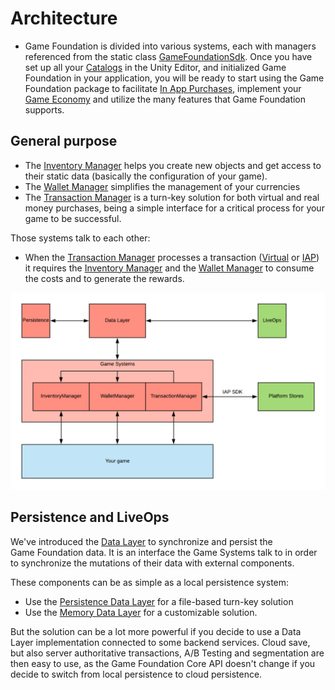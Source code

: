 # Architecture

- Game Foundation is divided into various systems, each with managers referenced from the static class [GameFoundationSdk].  Once you have set up all your [Catalogs] in the Unity Editor, and initialized Game Foundation in your application, you will be ready to start using the Game Foundation package to facilitate [In App Purchases], implement your [Game Economy] and utilize the many features that Game Foundation supports.

## General purpose

- The [Inventory Manager] helps you create new objects and get access to their static data (basically the configuration of your game).
- The [Wallet Manager] simplifies the management of your currencies
- The [Transaction Manager] is a turn-key solution for both virtual and real money purchases, being a simple interface for a critical process for your game to be successful.

Those systems talk to each other:

- When the [Transaction Manager] processes a transaction ([Virtual] or [IAP]) it requires the [Inventory Manager] and the [Wallet Manager] to consume the costs and to generate the rewards.

![High Level Architecture](images/high-level-architecture.png)

## Persistence and LiveOps

We've introduced the [Data Layer] to synchronize and persist the Game Foundation data.
It is an interface the Game Systems talk to in order to synchronize the mutations of their data with external components.

These components can be as simple as a local persistence system:

- Use the [Persistence Data Layer] for a file-based turn-key solution
- Use the [Memory Data Layer] for a customizable solution.

But the solution can be a lot more powerful if you decide to use a Data Layer implementation connected to some backend services.
Cloud save, but also server authoritative transactions, A/B Testing and segmentation are then easy to use, as the Game Foundation Core API doesn't change if you decide to switch from local persistence to cloud persistence.


[GameFoundationSdk]: GameFoundationSdk.md

[Catalogs]: GameSystems.md

[in app purchases]: CatalogItems/IAPTransaction.md

[game economy]: GameSystems/GameEconomy.md

[inventory manager]: GameSystems/InventoryManager.md

[wallet manager]: GameSystems/WalletManager.md

[transaction manager]: GameSystems/TransactionManager.md

[virtual]: CatalogItems/VirtualTransaction.md

[iap]: CatalogItems/IAPTransaction.md

[data layer]: DataLayers.md

[persistence data layer]: DataLayers.md#persistence-data-layer

[memory data layer]: DataLayers.md#memory-data-layer
